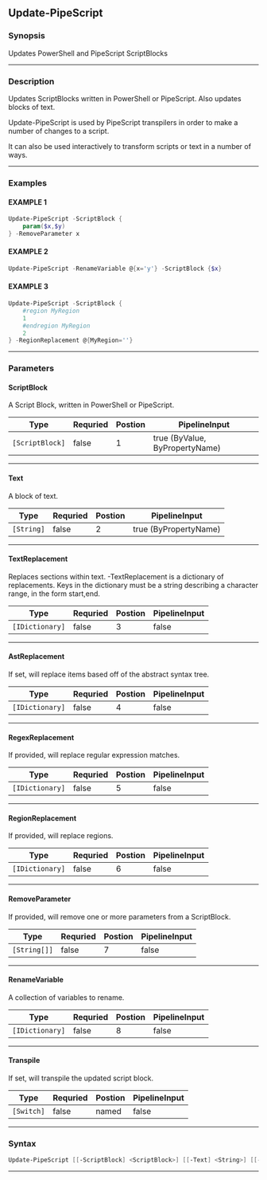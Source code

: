 
Update-PipeScript
-----------------
### Synopsis
Updates PowerShell and PipeScript ScriptBlocks

---
### Description

Updates ScriptBlocks written in PowerShell or PipeScript.  Also updates blocks of text.

Update-PipeScript is used by PipeScript transpilers in order to make a number of changes to a script.

It can also be used interactively to transform scripts or text in a number of ways.

---
### Examples
#### EXAMPLE 1
```PowerShell
Update-PipeScript -ScriptBlock {
    param($x,$y)
} -RemoveParameter x
```

#### EXAMPLE 2
```PowerShell
Update-PipeScript -RenameVariable @{x='y'} -ScriptBlock {$x}
```

#### EXAMPLE 3
```PowerShell
Update-PipeScript -ScriptBlock {
    #region MyRegion
    1
    #endregion MyRegion
    2
} -RegionReplacement @{MyRegion=''}
```

---
### Parameters
#### **ScriptBlock**

A Script Block, written in PowerShell or PipeScript.



|Type               |Requried|Postion|PipelineInput                 |
|-------------------|--------|-------|------------------------------|
|```[ScriptBlock]```|false   |1      |true (ByValue, ByPropertyName)|
---
#### **Text**

A block of text.



|Type          |Requried|Postion|PipelineInput        |
|--------------|--------|-------|---------------------|
|```[String]```|false   |2      |true (ByPropertyName)|
---
#### **TextReplacement**

Replaces sections within text.  -TextReplacement is a dictionary of replacements.
Keys in the dictionary must be a string describing a character range, in the form start,end.



|Type               |Requried|Postion|PipelineInput|
|-------------------|--------|-------|-------------|
|```[IDictionary]```|false   |3      |false        |
---
#### **AstReplacement**

If set, will replace items based off of the abstract syntax tree.



|Type               |Requried|Postion|PipelineInput|
|-------------------|--------|-------|-------------|
|```[IDictionary]```|false   |4      |false        |
---
#### **RegexReplacement**

If provided, will replace regular expression matches.



|Type               |Requried|Postion|PipelineInput|
|-------------------|--------|-------|-------------|
|```[IDictionary]```|false   |5      |false        |
---
#### **RegionReplacement**

If provided, will replace regions.



|Type               |Requried|Postion|PipelineInput|
|-------------------|--------|-------|-------------|
|```[IDictionary]```|false   |6      |false        |
---
#### **RemoveParameter**

If provided, will remove one or more parameters from a ScriptBlock.



|Type            |Requried|Postion|PipelineInput|
|----------------|--------|-------|-------------|
|```[String[]]```|false   |7      |false        |
---
#### **RenameVariable**

A collection of variables to rename.



|Type               |Requried|Postion|PipelineInput|
|-------------------|--------|-------|-------------|
|```[IDictionary]```|false   |8      |false        |
---
#### **Transpile**

If set, will transpile the updated script block.



|Type          |Requried|Postion|PipelineInput|
|--------------|--------|-------|-------------|
|```[Switch]```|false   |named  |false        |
---
### Syntax
```PowerShell
Update-PipeScript [[-ScriptBlock] <ScriptBlock>] [[-Text] <String>] [[-TextReplacement] <IDictionary>] [[-AstReplacement] <IDictionary>] [[-RegexReplacement] <IDictionary>] [[-RegionReplacement] <IDictionary>] [[-RemoveParameter] <String[]>] [[-RenameVariable] <IDictionary>] [-Transpile] [<CommonParameters>]
```
---


